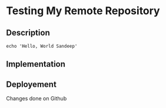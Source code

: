 # Testing My Remote Repository


## Description

```
echo 'Hello, World Sandeep'

```

## Implementation

## Deployement

Changes done on Github
